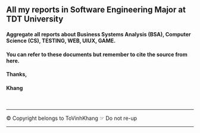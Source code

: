 ## All my reports in Software Engineering Major at TDT University
#### Aggregate all reports about Business Systems Analysis (BSA), Computer Science (CS), TESTING, WEB, UIUX, GAME.
#### You can refer to these documents but remember to cite the source from here. 
#### Thanks,
#### Khang

<br>

------------------------
© Copyright belongs to ToVinhKhang
☞ Do not re-up

------------------------
